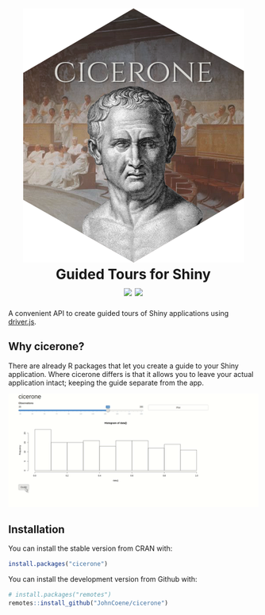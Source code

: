 <h1 id="logo-wrapper" align="center">
<img src="./docs/img/cicerone.png" id="logo" />
<br />
Guided Tours for Shiny
<br />
<img src="https://travis-ci.org/JohnCoene/cicerone.svg?branch=master" />
<img src="https://ci.appveyor.com/api/projects/status/xo90jxqbafb2ra3b?svg=true"/>
</h1>

A convenient API to create guided tours of Shiny applications using [driver.js](https://kamranahmed.info/driver.js/).

## Why cicerone?

There are already R packages that let you create a guide to your Shiny application. Where cicerone differs is that it allows you to leave your actual application intact; keeping the guide separate from the app. 

<img src="./docs/img/home-cicerone.gif" />

## Installation

You can install the stable version from CRAN with:

``` r
install.packages("cicerone")
```

You can install the development version from Github with:

``` r
# install.packages("remotes")
remotes::install_github("JohnCoene/cicerone")
```
